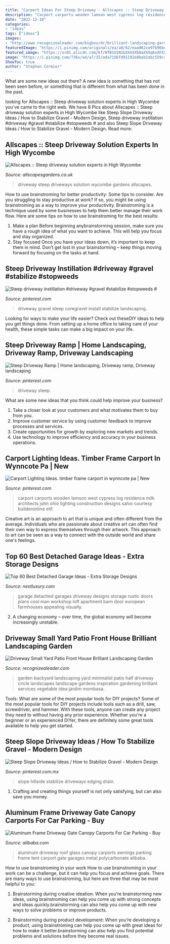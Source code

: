 ```yaml
---
title: "Carport Ideas For Steep Driveway - Allscapes :: Steep Driveway Solution Experts In High Wycombe"
description: "Carport carports wooden lamson west cypress log residence milk architects john ohio lighting construction designs salvo courtesy builderonline elif"
date: "2022-12-10"
categories:
- "ideas"
tags: ["ideas"]
images:
- "http://www.recognizealeader.com/bigbox/dr/brilliant-landscaping-garden-ideas-half-circle-driveway_outdoor-patio-and-backyard.jpg"
featuredImage: "https://i.pinimg.com/originals/ea/a0/62/eaa062ce97b96bea3a6fe423dcba5c6b.jpg"
featured_image: "https://sc01.alicdn.com/kf/HTB1U1N1GXXXXXb8aXXXq6xXFXXXv/206066078/HTB1U1N1GXXXXXb8aXXXq6xXFXXXv.jpg"
image: "https://i.pinimg.com/736x/ad/a7/15/ada7156fd91192e8beb2abc559cccb10--timber-frames-carport.jpg"
ShowToc: true
author: "Stephan Cormier"
---
```



What are some new ideas out there?
A new idea is something that has not been seen before, or something that is different from what has been done in the past.

	

		
looking for Allscapes :: Steep driveway solution experts in High Wycombe you've came to the right web. We have 8 Pics about Allscapes :: Steep driveway solution experts in High Wycombe like Steep Slope Driveway Ideas / How to Stabilize Gravel - Modern Design, Steep driveway instillation #driveway #gravel #stabilize #stopweeds # and also Steep Slope Driveway Ideas / How to Stabilize Gravel - Modern Design. Read more:
		
    
## Allscapes :: Steep Driveway Solution Experts In High Wycombe

<img loading=lazy src="http://www.allscapesgardens.co.uk/images/driveways/driveway-railing-wycombe-dec-04.jpg" onerror="this.onerror=null;this.src='https://tse1.mm.bing.net/th?id=OIP.rZf8uJLbKntvoROZIiVpzAHaJ4&amp;pid=15.1';" alt="Allscapes :: Steep driveway solution experts in High Wycombe">

_Source: allscapesgardens.co.uk_

>driveway steep driveways solution wycombe gardens allscapes. 

	

How to use brainstroming for better productivity: Some tips to consider.
Are you struggling to stay productive at work? If so, you might be using brainstroming as a way to improve your productivity. Brainstroming is a technique used by some businesses to help them better manage their work flow. Here are some tips on how to use brainstroming for the best results: 
1) Make a plan 
Before beginning anybrainstorming session, make sure you have a rough idea of what you want to achieve. This will help you focus and stay organized. 
2) Stay focused 
Once you have your ideas down, it’s important to keep them in mind. Don’t get lost in your brainstorming – keep things moving forward by focusing on the tasks at hand.

    
## Steep Driveway Instillation #driveway #gravel #stabilize #stopweeds #

<img loading=lazy src="https://i.pinimg.com/originals/31/a1/56/31a1562cb2db13675632d2fccb4d1a4d.jpg" onerror="this.onerror=null;this.src='https://tse4.mm.bing.net/th?id=OIP.Upbu3tFTzagwYKPxIMcVygHaEK&amp;pid=15.1';" alt="Steep driveway instillation #driveway #gravel #stabilize #stopweeds #">

_Source: pinterest.com_

>driveway gravel steep coregravel install stabilize landscaping. 

	

Looking for ways to make your life easier? Check out theseDIY ideas to help you get things done. From setting up a home office to taking care of your health, these simple tasks can make a big impact on your life.

    
## Steep Driveway Ramp | Home Landscaping, Driveway Ramp, Driveway Landscaping

<img loading=lazy src="https://i.pinimg.com/736x/69/b7/91/69b79174398df15d0eeb9d39295b105c.jpg" onerror="this.onerror=null;this.src='https://tse1.mm.bing.net/th?id=OIP.-j9XnTjcmPEflmwjusfwXwHaE8&amp;pid=15.1';" alt="Steep Driveway Ramp | Home landscaping, Driveway ramp, Driveway landscaping">

_Source: pinterest.com_

>driveway steep. 

	

What are some new ideas that you think could help improve your business?
1. Take a closer look at your customers and what motivates them to buy from you.
2. Improve customer service by using customer feedback to improve processes and services.
3. Create opportunities for growth by exploring new markets and trends. 
4. Use technology to improve efficiency and accuracy in your business operations.

    
## Carport Lighting Ideas. Timber Frame Carport In Wynncote Pa | New

<img loading=lazy src="https://i.pinimg.com/736x/ad/a7/15/ada7156fd91192e8beb2abc559cccb10--timber-frames-carport.jpg" onerror="this.onerror=null;this.src='https://tse2.mm.bing.net/th?id=OIP.8qCq1AWL0qxCX0xhn2g2MwHaEA&amp;pid=15.1';" alt="Carport Lighting Ideas. timber frame carport in wynncote pa | New">

_Source: pinterest.com_

>carport carports wooden lamson west cypress log residence milk architects john ohio lighting construction designs salvo courtesy builderonline elif. 

	

Creative art is an approach to art that is unique and often different from the average. Individuals who are passionate about creative art can often find their own way to express themselves through their artwork. This approach to art can be seen as a way to connect with the outside world and share one's feelings.

    
## Top 60 Best Detached Garage Ideas - Extra Storage Designs

<img loading=lazy src="http://nextluxury.com/wp-content/uploads/traditional-rustic-detached-garage-ideas.jpg" onerror="this.onerror=null;this.src='https://tse3.mm.bing.net/th?id=OIP.qsoDVdL1BvDg3wxMArofVAAAAA&amp;pid=15.1';" alt="Top 60 Best Detached Garage Ideas - Extra Storage Designs">

_Source: nextluxury.com_

>garage detached garages driveway designs storage rustic doors plans cool man workshop loft apartment barn door european farmhouses appealing visually. 

	

2. A changing economy – over time, the global economy will become increasingly unstable.

    
## Driveway Small Yard Patio Front House Brilliant Landscaping Garden

<img loading=lazy src="http://www.recognizealeader.com/bigbox/dr/brilliant-landscaping-garden-ideas-half-circle-driveway_outdoor-patio-and-backyard.jpg" onerror="this.onerror=null;this.src='https://tse4.mm.bing.net/th?id=OIP.WzfsM2fn3ueU1DGfvNgNswHaFj&amp;pid=15.1';" alt="Driveway Small Yard Patio Front House Brilliant Landscaping Garden">

_Source: recognizealeader.com_

>garden backyard landscaping yard minimalist patio half driveway circle landscapes landscape gardens inspiration gardening brilliant services vegetable idea jardim mombasa. 

	

Tools: What are some of the most popular tools for DIY projects?
Some of the most popular tools for DIY projects include tools such as a drill, saw, screwdriver, and hammer. With these tools, anyone can create any project they need to without having any prior experience. Whether you're a beginner or an experienced DIYer, there are definitely some great tools available to help you get started.

    
## Steep Slope Driveway Ideas / How To Stabilize Gravel - Modern Design

<img loading=lazy src="https://i.pinimg.com/originals/ea/a0/62/eaa062ce97b96bea3a6fe423dcba5c6b.jpg" onerror="this.onerror=null;this.src='https://tse2.mm.bing.net/th?id=OIP.YMUuRK1mFS1gL5v2hKTjgwHaJ4&amp;pid=15.1';" alt="Steep Slope Driveway Ideas / How to Stabilize Gravel - Modern Design">

_Source: pinterest.com.mx_

>slope hillside stabilize driveways edging drain. 

	

1. Crafting and creating things yourself is not only satisfying, but can also save you money.

    
## Aluminum Frame Driveway Gate Canopy Carports For Car Parking - Buy

<img loading=lazy src="https://sc01.alicdn.com/kf/HTB1U1N1GXXXXXb8aXXXq6xXFXXXv/206066078/HTB1U1N1GXXXXXb8aXXXq6xXFXXXv.jpg" onerror="this.onerror=null;this.src='https://tse4.mm.bing.net/th?id=OIP.E6caBTY2Yxdt1T3DYE5kFwHaFu&amp;pid=15.1';" alt="Aluminum Frame Driveway Gate Canopy Carports For Car Parking - Buy">

_Source: alibaba.com_

>aluminum driveway roof glass canopy carports awnings parking frame tent carport gate garages metal polycarbonate alibaba. 

	

How to use brainstroming in your work
How to use brainstroming in your work can be a challenge, but it can help you focus and achieve goals. There are many ways to use brainstroming, but here are three that may be most helpful to you:
1. Brainstorming during creative ideation: When you’re brainstorming new ideas, using brainstroming can help you come up with strong concepts and ideas quickly.brainstorming can also help you come up with new ways to solve problems or improve products.

2. Brainstorming during product development: When you’re developing a product, using brainstroming can help you come up with great ideas for how to make it better.brainstorming can also help you find potential problems and solutions before they become real issues.


